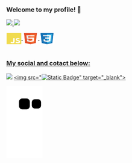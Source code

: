### Welcome to my profile! 👋

 <div>
    <a href="https://github.com/LpalomeroTec">
   <img height="180em" src="https://github-readme-stats.vercel.app/api?username=LpalomeroTec&show_icons=true&theme=cobalt&include_all_commits=true&count_private=true"/>
   <img height="180em" src="https://github-readme-stats.vercel.app/api/top-langs/?username=LpalomeroTec&layout=compact&langs_count=6&theme=cobalt"/>

</div>
<div style="display: inline_block"><br>
  <img align="center" alt="Js" height="30" width="40" src="https://raw.githubusercontent.com/devicons/devicon/master/icons/javascript/javascript-plain.svg">
  <img align="center" alt="HTML" height="30" width="40" src="https://raw.githubusercontent.com/devicons/devicon/master/icons/html5/html5-original.svg">
  <img align="center" alt="CSS" height="30" width="40" src="https://raw.githubusercontent.com/devicons/devicon/master/icons/css3/css3-original.svg">
</div>
 
 <br>
 
  ### My social and cotact below:
 
<div> 

  <a href="https://instagram.com/lpalomero_" target="_blank"><img src="https://img.shields.io/badge/-Instagram-%23E4405F?style=for-the-badge&logo=instagram&logoColor=white" target="_blank"></a>
  <a href="(https://www.linkedin.com/in/lucas-palomero-7b7644a8/?trk=opento_sprofile_topcard)" target="_blank"><img src="<img alt="Static Badge" src="https://img.shields.io/badge/linked">"
 target="_blank"></a>
 
 
  ![Snake animation](https://github.com/lpalomerotec/lpalomerotec/blob/output/github-contribution-grid-snake.svg)

</div>
